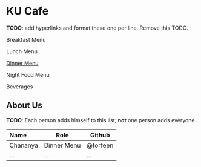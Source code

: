 # KU Cafe

**TODO**: add hyperlinks and format these one per line. Remove this TODO.

Breakfast Menu

Lunch Menu

[Dinner Menu](#dinnermenu)

Night Food Menu

Beverages

## About Us

**TODO**: Each person adds himself to this list; **not** one person adds everyone

| Name      | Role      | Github   |
|:----------|-----------|----------|
| Chananya | Dinner Menu | @forfeen |
| ...       | ...       | ...      |
